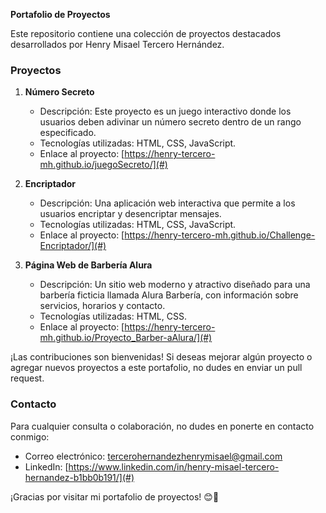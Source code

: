 **Portafolio de Proyectos**

Este repositorio contiene una colección de proyectos destacados desarrollados por Henry Misael Tercero Hernández.

### Proyectos

1. **Número Secreto**
   - Descripción: Este proyecto es un juego interactivo donde los usuarios deben adivinar un número secreto dentro de un rango especificado.
   - Tecnologías utilizadas: HTML, CSS, JavaScript.
   - Enlace al proyecto: [https://henry-tercero-mh.github.io/juegoSecreto/](#)
   

2. **Encriptador**
   - Descripción: Una aplicación web interactiva que permite a los usuarios encriptar y desencriptar mensajes.
   - Tecnologías utilizadas: HTML, CSS, JavaScript.
   - Enlace al proyecto: [https://henry-tercero-mh.github.io/Challenge-Encriptador/](#)

3. **Página Web de Barbería Alura**
   - Descripción: Un sitio web moderno y atractivo diseñado para una barbería ficticia llamada Alura Barbería, con información sobre servicios, horarios y contacto.
   - Tecnologías utilizadas: HTML, CSS.
   - Enlace al proyecto: [https://henry-tercero-mh.github.io/Proyecto_Barber-aAlura/](#)

¡Las contribuciones son bienvenidas! Si deseas mejorar algún proyecto o agregar nuevos proyectos a este portafolio, no dudes en enviar un pull request.

### Contacto

Para cualquier consulta o colaboración, no dudes en ponerte en contacto conmigo:

- Correo electrónico: tercerohernandezhenrymisael@gmail.com
- LinkedIn: [https://www.linkedin.com/in/henry-misael-tercero-hernandez-b1bb0b191/](#)


¡Gracias por visitar mi portafolio de proyectos! 😊🚀
